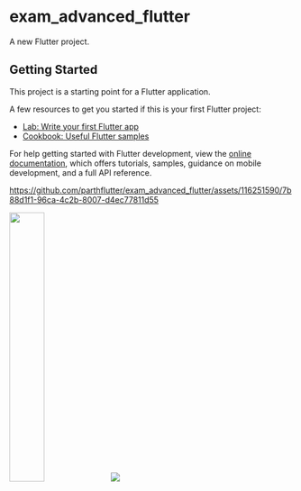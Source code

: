 # exam_advanced_flutter

A new Flutter project.

## Getting Started

This project is a starting point for a Flutter application.

A few resources to get you started if this is your first Flutter project:

- [Lab: Write your first Flutter app](https://docs.flutter.dev/get-started/codelab)
- [Cookbook: Useful Flutter samples](https://docs.flutter.dev/cookbook)

For help getting started with Flutter development, view the
[online documentation](https://docs.flutter.dev/), which offers tutorials,
samples, guidance on mobile development, and a full API reference.



https://github.com/parthflutter/exam_advanced_flutter/assets/116251590/7b88d1f1-96ca-4c2b-8007-d4ec77811d55 


<p>
  <img src="https://github.com/parthflutter/exam_advanced_flutter/assets/116251590/12698990-4476-4e59-8750-195fd9db11e8" height=35% width=35%>
  <img src="https://github.com/parthflutter/exam_advanced_flutter/assets/116251590/29e41f5d-e16b-43b0-acfd-58b4e0761925" height 35% width 35%>
</p>
